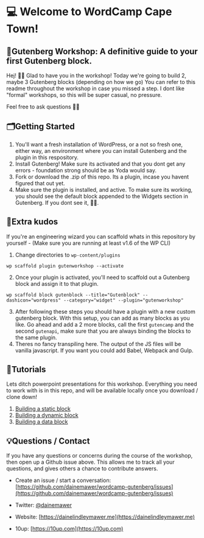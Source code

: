 # 💻 Welcome to WordCamp Cape Town!
## 🔧Gutenberg Workshop: A definitive guide to your first Gutenberg block.

Hej! 👋🏻
Glad to have you in the workshop! Today we're going to build 2, maybe 3 Gutenberg blocks (depending on how we go)
You can refer to this readme throughout the workshop in case you missed a step. I dont like "formal" workshops, so this will be super casual, no pressure.

Feel free to ask questions ☝🏻

## 🗂Getting Started
1) You'll want a fresh installation of WordPress, or a not so fresh one, either way, an environment where you can install Gutenberg and the plugin in this respository.
2) Install Gutenberg! Make sure its activated and that you dont get any errors - foundation strong should be as Yoda would say.
3) Fork or download the .zip of this repo. Its a plugin, incase you havent figured that out yet.
4) Make sure the plugin is installed, and active. To make sure its working, you should see the default block appended to the Widgets section in Gutenberg. If you dont see it, ☝🏻.

## 💎Extra kudos
If you're an engineering wizard you can scaffold whats in this repository by yourself - (Make sure you are running at least v1.6 of the WP CLI)

1) Change directories to `wp-content/plugins`
```
wp scaffold plugin gutenworkshop --activate
```
2) Once your plugin is activated, you'll need to scaffold out a Gutenberg block and assign it to that plugin.
```
wp scaffold block gutenblock --title="Gutenblock" --dashicon="wordpress" --category="widget" --plugin="gutenworkshop"
```
3) After following these steps you should have a plugin with a new custom gutenberg block. With this setup, you can add as many blocks as you like. Go ahead and add a 2 more blocks, call the first `gutencamp` and the second `gutenapi`, make sure that you are always binding the blocks to the same plugin. 
4) Theres no fancy transpiling here. The output of the JS files will be vanilla javascript. If you want you could add Babel, Webpack and Gulp.

## 🔖Tutorials
Lets ditch powerpoint presentations for this workshop. Everything you need to work with is in this repo, and will be available locally once you download / clone down!

1) [Building a static block](../docs/static-block)
2) [Building a dynamic block](../docs/dynamic-block)
3) [Building a data block](../docs/data-block)

## 💡Questions / Contact
If you have any questions or concerns during the course of the workshop, then open up a Github issue above. This allows me to track all your questions, and gives others a chance to contribute answers. 

- Create an issue / start a conversation: [https://github.com/dainemawer/wordcamp-gutenberg/issues](https://github.com/dainemawer/wordcamp-gutenberg/issues)

- Twitter: [@dainemawer](https://twitter.com/dainemawer)
- Website: [https://dainelindleymawer.me](https://dainelindleymawer.me)
- 10up: [https://10up.com](https://10up.com)


